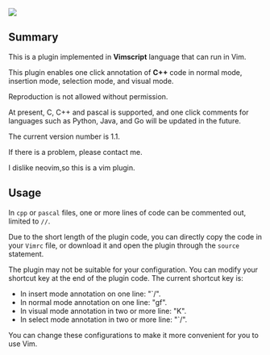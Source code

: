  ![](https://cdn.luogu.com.cn/upload/image_hosting/qgclyez5.png)

## Summary

This is a plugin implemented in **Vimscript** language that can run in Vim.

This plugin enables one click annotation of **C++** code in normal mode, insertion mode, selection mode, and visual mode.

Reproduction is not allowed without permission.

At present, C, C++ and pascal is supported, and one click comments for languages such as Python, Java, and Go will be updated in the future.

The current version number is 1.1.

If there is a problem, please contact me.

I dislike neovim,so this is a vim plugin.

## Usage

In `cpp` or `pascal` files, one or more lines of code can be commented out, limited to `//`.

Due to the short length of the plugin code, you can directly copy the code in your `Vimrc` file, or download it and open the plugin through the `source` statement.

The plugin may not be suitable for your configuration. You can modify your shortcut key at the end of the plugin code. The current shortcut key is:

- In insert mode annotation on one line: "\`\/".
- In normal mode annotation on one line: "gf".
- In visual mode annotation in two or more line: "K".
- In select mode annotation in two or more line: "\`\/".

You can change these configurations to make it more convenient for you to use Vim.
